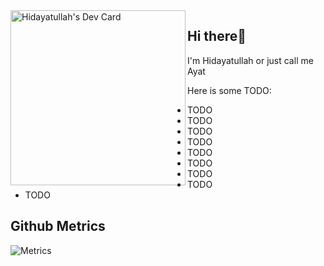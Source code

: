 <div align="left">
<a href="https://app.daily.dev/ayatkyo" align="left"><img src="https://api.daily.dev/devcards/2a567e6d0df148ebad02f4052e9a2a3c.png?r=ilv" width="280" alt="Hidayatullah's Dev Card" align="left"/></a>
</div>

## Hi there👋

I'm Hidayatullah or just call me Ayat

Here is some TODO:

- TODO
- TODO
- TODO
- TODO
- TODO
- TODO
- TODO
- TODO
- TODO

## Github Metrics
![Metrics](https://metrics.lecoq.io/ayatkyo?template=classic&achievements=1&notable=1&base=header%2C%20activity%2C%20community%2C%20repositories%2C%20metadata&base.indepth=false&base.hireable=false&base.skip=false&achievements=false&achievements.threshold=C&achievements.secrets=true&achievements.display=compact&achievements.limit=0&notable=false&notable.from=all&notable.repositories=false&notable.indepth=false&notable.types=commit&notable.self=false&config.timezone=Asia%2FMakassar)
